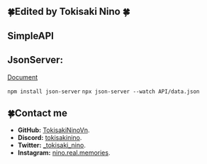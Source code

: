 ## 🍀Edited by Tokisaki Nino 🍀
## SimpleAPI


## JsonServer:
<a href=" https://www.npmjs.com/package/json-server">Document</a> <br>

`npm install json-server`
`npx json-server --watch API/data.json`

## 🍀Contact me
- **GitHub:** [TokisakiNinoVn](https://github.com/TokisakiNinoVn).
- **Discord:** [tokisakinino](link).
- **Twitter:** [_tokisaki_nino](https://twitter.com/_tokisaki_nino).
- **Instagram:** [nino.real.memories](https://www.instagram.com/nino.real.memories/).